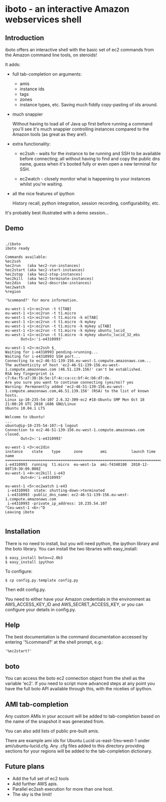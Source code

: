iboto - an interactive Amazon webservices shell
===============================================

Introduction
------------
iboto offers an interactive shell with the basic set of ec2 commands from the Amazon
command line tools, on steroids!

It adds:

- full tab-completion on arguments:
  + amis
  + instance ids
  + tags
  + zones
  + instance types, etc.
  Saving much fiddly copy-pasting of ids around.
 
- much snappier

  Without having to load all of Java up first before running a command you'll see it's
  much snappier controlling instances compared to the Amazon tools (as great as they are!).
  
- extra functionality:

  + ec2ssh - waits for the instance to be running and SSH to be
    available before connecting; all without having to find and copy
    the public dns name, guess when it's booted fully or even open a
    new terminal for SSH.

  + ec2watch - closely monitor what is happening to your instances whilst you're waiting.
  
- all the nice features of ipython

  History recall, python integration, session recording, configurability, etc.

It's probably best illustrated with a demo session...

Demo
----
<pre><code>
./iboto
iboto ready

Commands available:
%ec2ssh
%ec2run   (aka %ec2-run-instances)
%ec2start (aka %ec2-start-instances)
%ec2stop  (aka %ec2-stop-instances)
%ec2kill  (aka %ec2-terminate-instances)
%ec2din   (aka %ec2-describe-instances)
%ec2watch
%region

'%command?' for more information.

eu-west-1 <1>:ec2run -t t[TAB]
eu-west-1 <1>:ec2run -t t1.micro
eu-west-1 <1>:ec2run -t t1.micro -k m[TAB]
eu-west-1 <1>:ec2run -t t1.micro -k mykey
eu-west-1 <1>:ec2run -t t1.micro -k mykey u[TAB]
eu-west-1 <1>:ec2run -t t1.micro -k mykey ubuntu_lucid_
eu-west-1 <1>:ec2run -t t1.micro -k mykey ubuntu_lucid_32_ebs
       Out<1>:'i-e4310993'

eu-west-1 <2>:ec2ssh $_
Waiting for i-e4310993 pending->running...
Waiting for i-e4310993 SSH port...
Connecting to ec2-46-51-139-156.eu-west-1.compute.amazonaws.com...
The authenticity of host 'ec2-46-51-139-156.eu-west-1.compute.amazonaws.com (46.51.139.156)' can't be established.
RSA key fingerprint is c7:6a:f5:a7:38:16:5e:1f:4c:ca:cc:bf:4c:b6:d7:de.
Are you sure you want to continue connecting (yes/no)? yes
Warning: Permanently added 'ec2-46-51-139-156.eu-west-1.compute.amazonaws.com,46.51.139.156' (RSA) to the list of known hosts.
Linux ip-10-235-54-107 2.6.32-309-ec2 #18-Ubuntu SMP Mon Oct 18 21:00:20 UTC 2010 i686 GNU/Linux
Ubuntu 10.04.1 LTS

Welcome to Ubuntu!
...
ubuntu@ip-10-235-54-107:~$ logout
Connection to ec2-46-51-139-156.eu-west-1.compute.amazonaws.com closed.
       Out<2>:'i-e4310993'

eu-west-1 <3>:ec2din 
instance    state    type      zone        ami           launch time               name
===============================================================================================
i-e4310993  running  t1.micro  eu-west-1a  ami-f4340180  2010-12-08T19:30:09.000Z  
eu-west-1 <4>:ec2kill i-e43
       Out<4>:'i-e4310993'

eu-west-1 <5>:ec2watch i-e43
 i-e4310993  state: shutting-down->terminated
 i-e4310993 -public_dns_name: ec2-46-51-139-156.eu-west-1.compute.amazonaws.com
 i-e4310993 -private_ip_address: 10.235.54.107
^Ceu-west-1 <6>:^D
Leaving iboto

</code></pre>

Installation
------------
There is no need to install, but you will need python, the ipython library and the boto library.
You can install the two libraries with easy_install:

    $ easy_install boto==2.0b3
    $ easy_install ipython

To configure:

    $ cp config.py.template config.py

Then edit config.py.

You need to either have your Amazon credentials in the environment as AWS_ACCESS_KEY_ID
and AWS_SECRET_ACCESS_KEY, or you can configure your details in config.py.

Help
----
The best documentation is the command documentation accessed by entering '%command?' at the
shell prompt, e.g.:

    '%ec2start?'

boto
----
You can access the boto ec2 connection object from the shell as the variable 'ec2'.
If you need to script more advanced steps at any point you have the full boto API
available through this, with the niceties of ipython.

AMI tab-completion
-------------------
Any custom AMIs in your account will be added to tab-completion based on the name of
the snapshot it was generated from.

You can also add lists of public pre-built amis.

There are example ami ids for Ubuntu Lucid us-east-1/eu-west-1 under ami/ubuntu-lucid.cfg.
Any .cfg files added to this directory providing sections for your regions will be added to
the tab-completion dictionary.

Future plans
------------
- Add the full set of ec2 tools
- Add further AWS apis.
- Parallel ec2ssh execution for more than one host.
- The sky is the limit!

